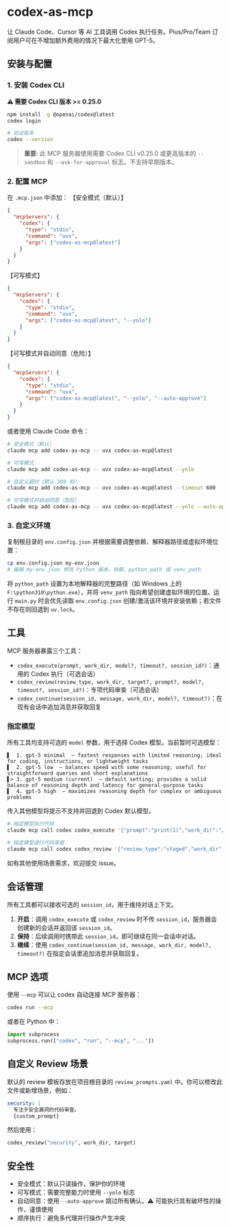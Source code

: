 # codex-as-mcp

让 Claude Code、Cursor 等 AI 工具调用 Codex 执行任务。Plus/Pro/Team 订阅用户可在不增加额外费用的情况下最大化使用 GPT-5。

## 安装与配置

### 1. 安装 Codex CLI

**⚠️ 需要 Codex CLI 版本 >= 0.25.0**

```bash
npm install -g @openai/codex@latest
codex login

# 验证版本
codex --version
```

> **重要**: 此 MCP 服务器使用需要 Codex CLI v0.25.0 或更高版本的 `--sandbox` 和 `--ask-for-approval` 标志。不支持早期版本。

### 2. 配置 MCP

在 `.mcp.json` 中添加：
【安全模式（默认）】
```json
{
  "mcpServers": {
    "codex": {
      "type": "stdio",
      "command": "uvx",
      "args": ["codex-as-mcp@latest"]
    }
  }
}
```

【可写模式】
```json
{
  "mcpServers": {
    "codex": {
      "type": "stdio",
      "command": "uvx",
      "args": ["codex-as-mcp@latest", "--yolo"]
    }
  }
}
```

【可写模式并自动同意（危险）】
```json
{
  "mcpServers": {
    "codex": {
      "type": "stdio",
      "command": "uvx",
      "args": ["codex-as-mcp@latest", "--yolo", "--auto-approve"]
    }
  }
}
```

或者使用 Claude Code 命令：
```bash
# 安全模式（默认）
claude mcp add codex-as-mcp -- uvx codex-as-mcp@latest

# 可写模式
claude mcp add codex-as-mcp -- uvx codex-as-mcp@latest --yolo

# 自定义超时（默认 300 秒）
claude mcp add codex-as-mcp -- uvx codex-as-mcp@latest --timeout 600

# 可写模式并自动同意（危险）
claude mcp add codex-as-mcp -- uvx codex-as-mcp@latest --yolo --auto-approve
```

### 3. 自定义环境

复制根目录的 `env.config.json` 并根据需要调整依赖、解释器路径或虚拟环境位置：

```bash
cp env.config.json my-env.json
# 编辑 my-env.json 修改 Python 版本、依赖、python_path 或 venv_path
```

将 `python_path` 设置为本地解释器的完整路径（如 Windows 上的 `F:\python310\python.exe`），并将 `venv_path` 指向希望创建虚拟环境的位置。运行 `main.py` 时会优先读取 `env.config.json` 创建/激活该环境并安装依赖；若文件不存在则回退到 `uv.lock`。

## 工具

MCP 服务器暴露三个工具：
- `codex_execute(prompt, work_dir, model?, timeout?, session_id?)`：通用的 Codex 执行（可选会话）
- `codex_review(review_type, work_dir, target?, prompt?, model?, timeout?, session_id?)`：专项代码审查（可选会话）
- `codex_continue(session_id, message, work_dir, model?, timeout?)`：在现有会话中追加消息并获取回复

### 指定模型

所有工具均支持可选的 `model` 参数，用于选择 Codex 模型。当前暂时可选模型：

```log
▌  1. gpt-5 minimal  — fastest responses with limited reasoning; ideal for coding, instructions, or lightweight tasks
▌  2. gpt-5 low  — balances speed with some reasoning; useful for straightforward queries and short explanations
▌> 3. gpt-5 medium (current)  — default setting; provides a solid balance of reasoning depth and latency for general-purpose tasks
▌  4. gpt-5 high  — maximizes reasoning depth for complex or ambiguous problems
```

传入其他模型将提示不支持并回退到 Codex 默认模型。

```bash
# 指定模型执行代码
claude mcp call codex codex_execute '{"prompt":"print(1)","work_dir":"/path","model":"gpt-5 high"}'

# 指定模型进行代码审查
claude mcp call codex codex_review '{"review_type":"staged","work_dir":"/path","model":"gpt-5 low"}'
```

如有其他使用场景需求，欢迎提交 issue。

## 会话管理

所有工具都可以接收可选的 `session_id`，用于维持对话上下文。

1. **开启**：调用 `codex_execute` 或 `codex_review` 时不传 `session_id`，服务器会创建新的会话并返回该 `session_id`。
2. **保持**：后续调用时携带此 `session_id`，即可继续在同一会话中对话。
3. **继续**：使用 `codex_continue(session_id, message, work_dir, model?, timeout?)` 在指定会话里追加消息并获取回复。

## MCP 选项

使用 `--mcp` 可以让 codex 自动连接 MCP 服务器：

```bash
codex run --mcp
```

或者在 Python 中：

```python
import subprocess
subprocess.run(["codex", "run", "--mcp", "..."])
```

## 自定义 Review 场景

默认的 review 模板存放在项目根目录的 `review_prompts.yaml` 中。你可以修改此文件或新增场景，例如：

```yaml
security: |
  专注于安全漏洞的代码审查。
  {custom_prompt}
```

然后使用：

```python
codex_review("security", work_dir, target)
```

## 安全性

- 安全模式：默认只读操作，保护你的环境
- 可写模式：需要完整能力时使用 `--yolo` 标志
- 自动同意：使用 `--auto-approve` 跳过所有确认。⚠️ 可能执行具有破坏性的操作，谨慎使用
- 顺序执行：避免多代理并行操作产生冲突

